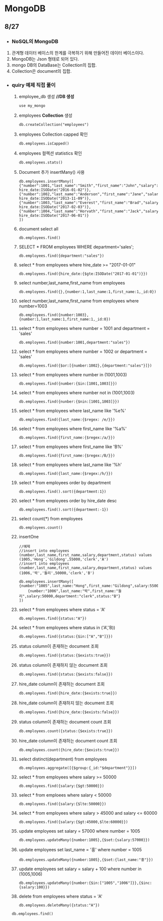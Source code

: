 # MongoDB
## 8/27
* ### NoSQL의 MongoDB
1. 관계형 데이터 베이스의 한계를 극복하기 위해 만들어진 데이터 베이스이다.
2. MongoDB는 Json 형태로 되어 있다.
3. mongo DB의 DataBase는 Collection의 집합.
4. Collection은 document의 집합.
* ### quiry 예제 직접 풀이

  1. employee_db 생성 **//DB 생성**

     `use my_mongo`

  2. employees **Collection** 생성

     `db.createCollection("employees")`

  3. employees Collection capped 확인

     `db.employees.isCapped()`

  4. employees 컬렉션 statistics 확인

     `db.employees.stats()`

  5. Document 추가 insertMany() 사용

     ```
     db.employees.insertMany([
     {"number":1001,"last_name":"Smith","first_name":"John","salary":62000,"department":"sales", hire_date:ISODate("2016-01-02")},
     {"number":1002,"last_name":"Anderson","first_name":"Jane","salary":57500,"department":"marketing", hire_date:ISODate("2013-11-09")},
     {"number":1003,"last_name":"Everest","first_name":"Brad","salary":71000,"department":"sales", hire_date:ISODate("2017-02-03")},
     {"number":1004,"last_name":"Horvath","first_name":"Jack","salary":42000,"department":"marketing", hire_date:ISODate("2017-06-01")}
     ])
     ```

  6. document select all

     `db.employees.find()`

  7. SELECT * FROM employees WHERE department='sales';

     `db.employees.find({department:"sales"})`

  8. select * from employees where hire_date >= "2017-01-01"

     `db.employees.find({hire_date:{$gte:ISODate("2017-01-01")}})`

  9. select number,last_name,first_name from employees

     `db.employees.find({},{number:1,last_name:1,first_name:1,_id:0})`

  10. select number,last_name,first_name from employees where number=1003

      `db.employees.find({number:1003},{number:1,last_name:1,first_name:1,_id:0})`

  11. select * from employees where number = 1001 and department = 'sales'

      `db.employees.find({number:1001,department:"sales"})`

  12. select * from employees where number = 1002 or department = 'sales'

      `db.employees.find({$or:[{number:1002},{department:"sales"}]})`

  13. select * from employees where number in (1001,1003)

      `db.employees.find({number:{$in:[1001,1003]}})`

  14. select * from employees where number not in (1001,1003)

      `db.employees.find({nunber:{$nin:[1001,1003]}})`

  15. select * from employees where last_name like '%e%'

      `db.employees.find({last_name:{$regex: /e/}})`

  16. select * from employees where first_name like '%a%'

      `db.employees.find({first_name:{$regex:/a/}})`

  17. select * from employees where first_name like 'B%'

      `db.employees.find({first_name:{$regex:/B/}})`

  18. select * from employees where last_name like '%h'

      `db.employees.find({last_name:{$regex:/h/}})`

  19. select * from employees order by department

      `db.employees.find().sort({department:1})`

  20. select * from employees order by hire_date desc

      `db.employees.find().sort({department:-1})`

  21. select count(*) from employees

      `db.employees.count()`

  22. insertOne

      ```
      //예제
      //insert into employees (number,last_name,first_name,salary,department,status) values (1005,'Hong','Gildong',55000,'clerk','A')
      //insert into employees (number,last_name,first_name,salary,department,status) values (1006,'박','둘리',50000,'clerk','B')
      ```

      ```
      db.employees.insertMany([
      {number:"1005",last_name:"Hong",first_name:"Gildong",salary:55000,department:"clerk",status:"A"},
          {number:"1006",last_name:"박",first_name:"둘리",salary:50000,department:"clerk",status:"B"}
      ])
      ```

      

  23. select * from employees where status = 'A'

      `db.employees.find({status:"A"})`

  24. select * from employees where status in ('A','B))

      `db.employees.find({status:{$in:["A","B"]}})`

  25. status column이 존재하는 document 조회

      `db.employees.find({status:{$exists:true}})`

  26. status column이 존재하지 않는 document 조회

      `db.employees.find({status:{$exists:false}})`

  27. hire_date column이 존재하는 document 조회

      `db.employees.find({hire_date:{$exists:true}})`

  28. hire_date column이 존재하지 않는 document 조회

      `db.employees.find({hire_date:{$exists:false}})`

  29. status column이 존재하는 document count 조회

      `db.employees.count({status:{$exists:true}})`

  30. hire_date column이 존재하는 document count 조회

      `db.employees.count({hire_date:{$exists:true}})`

  31. select distinct(department) from employees

      `db.employees.aggregate([{$group:{_id:"$department"}}])`

  32. select * from employees where salary >= 50000

      `db.employees.find({salary:{$gt:50000}})`

  33. select * from emploees where salary < 50000

      `db.employees.find({salary:{$lte:50000}})`

  34. select * from employees where salary > 45000 and salary <= 60000

      `db.employees.find({salary:{$gt:45000,$lte:60000}})`

  35. update employees set salary = 57000 where number = 1005

      `db.employees.updateMany({number:1005},{$set:{salary:57000}})`

  36. update employees set last_name = '홍' where number = 1005

      `db.employees.updateMany({number:1005},{$set:{last_name:"홍"}})`

  37. update employees set salary = salary + 100 where number in (1005,1006)

      `db.employees.updateMany({number:{$in:["1005","1006"]}},{$inc:{salary:100}})`

  38. delete from employees where status = 'A'

      `db.employees.deleteMany({status:"A"})`

  

  `db.employees.find()`

  